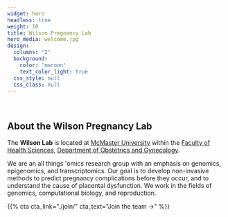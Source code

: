 ```yaml
---
widget: hero
headless: true
weight: 10
title: Wilson Pregnancy Lab
hero_media: welcome.jpg
design:
  columns: "2"
  background:
    color: 'maroon'
    text_color_light: true
  css_style: null
  css_class: null
---
```

<br>

## **About the Wilson Pregnancy Lab**

The **Wilson Lab** is located at [McMaster University](https://www.mcmaster.ca/) within the [Faculty of Health Sciences](https://healthsci.mcmaster.ca/), [Department of Obstetrics and Gynecology](https://obsgyn.mcmaster.ca/home).

We are an all things 'omics research group with an emphasis on genomics, epigenomics, and transcriptomics. Our goal is to develop non-invasive methods to predict pregnancy complications before they occur, and to understand the cause of placental dysfunction. We work in the fields of genomics, computational biology, and reproduction.

{{% cta cta_link="./join/" cta_text="Join the team →" %}}
